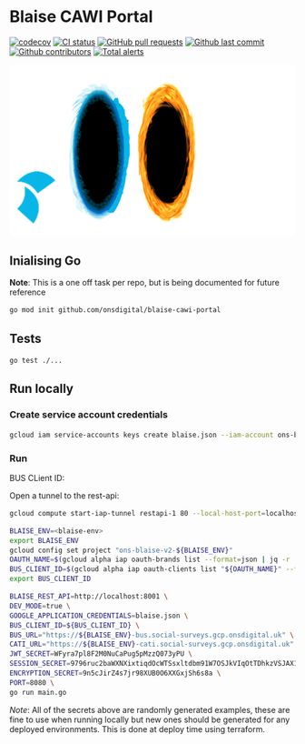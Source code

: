# Blaise CAWI Portal


[![codecov](https://codecov.io/gh/ONSdigital/blaise-cawi-portal/branch/main/graph/badge.svg)](https://codecov.io/gh/ONSdigital/blaise-cawi-portal)
[![CI status](https://github.com/ONSdigital/blaise-cawi-portal/workflows/Test%20and%20coverage/badge.svg)](https://github.com/ONSdigital/blaise-cawi-portal/workflows/Test%20coverage%20report/badge.svg)
[![GitHub pull requests](https://img.shields.io/github/issues-pr-raw/ONSdigital/blaise-cawi-portal.svg)](https://github.com/ONSdigital/blaise-cawi-portal/pulls)
[![Github last commit](https://img.shields.io/github/last-commit/ONSdigital/blaise-cawi-portal.svg)](https://github.com/ONSdigital/blaise-cawi-portal/commits)
[![Github contributors](https://img.shields.io/github/contributors/ONSdigital/blaise-cawi-portal.svg)](https://github.com/ONSdigital/blaise-cawi-portal/graphs/contributors)
[![Total alerts](https://img.shields.io/lgtm/alerts/g/ONSdigital/blaise-cawi-portal.svg?logo=lgtm&logoWidth=18)](https://lgtm.com/projects/g/ONSdigital/blaise-cawi-portal/alerts/)

![portal](./portal.gif)

## Inialising Go

**Note**: This is a one off task per repo, but is being documented for future reference

```sh
go mod init github.com/onsdigital/blaise-cawi-portal
```

## Tests

```sh
go test ./...
```

## Run locally

### Create service account credentials

```sh
gcloud iam service-accounts keys create blaise.json --iam-account ons-blaise-v2-<blaise_env>@appspot.gserviceaccount.com
```

### Run

BUS CLient ID:

Open a tunnel to the rest-api:

```sh
gcloud compute start-iap-tunnel restapi-1 80 --local-host-port=localhost:8001
```

```sh
BLAISE_ENV=<blaise-env>
export BLAISE_ENV
gcloud config set project "ons-blaise-v2-${BLAISE_ENV}"
OAUTH_NAME=$(gcloud alpha iap oauth-brands list --format=json | jq -r '.[] | select(.applicationTitle == "blaise").name')
BUS_CLIENT_ID=$(gcloud alpha iap oauth-clients list "${OAUTH_NAME}" --format=json | jq -r '.[] | select(.displayName == "bus").name' | awk -F/ '{print $NF}')
export BUS_CLIENT_ID
```

```sh
BLAISE_REST_API=http://localhost:8001 \
DEV_MODE=true \
GOOGLE_APPLICATION_CREDENTIALS=blaise.json \
BUS_CLIENT_ID=${BUS_CLIENT_ID} \
BUS_URL="https://${BLAISE_ENV}-bus.social-surveys.gcp.onsdigital.uk" \
CATI_URL="https://${BLAISE_ENV}-cati.social-surveys.gcp.onsdigital.uk" \
JWT_SECRET=WFyra7pl8F2M0NuCaPug5pMzzQ073yPU \
SESSION_SECRET=9796ruc2baWXNXixtiqdOcWTSsxltdbm91W7OSJkVIqOtTDhkzVSJAX12VR28B6O \
ENCRYPTION_SECRET=9n5cJirZ4s7jr98XUB0O6XXGxjSh6s8a \
PORT=8080 \
go run main.go
```

*Note*: All of the secrets above are randomly generated examples, these are fine to use when running locally but new
ones should be generated for any deployed environments. This is done at deploy time using terraform.
